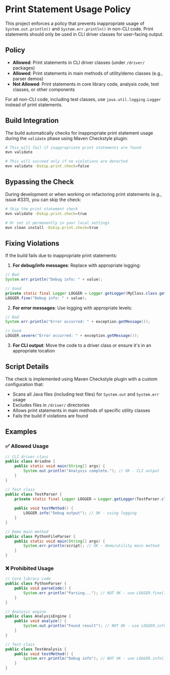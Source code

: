 # Print Statement Usage Policy

This project enforces a policy that prevents inappropriate usage of `System.out.println()` and `System.err.println()` in non-CLI code. Print statements should only be used in CLI driver classes for user-facing output.

## Policy

- **Allowed**: Print statements in CLI driver classes (under `/driver/` packages)
- **Allowed**: Print statements in main methods of utility/demo classes (e.g., parser demos)
- **Not Allowed**: Print statements in core library code, analysis code, test classes, or other components

For all non-CLI code, including test classes, use `java.util.logging.Logger` instead of print statements.

## Build Integration

The build automatically checks for inappropriate print statement usage during the `validate` phase using Maven Checkstyle plugin:

```bash
# This will fail if inappropriate print statements are found
mvn validate

# This will succeed only if no violations are detected
mvn validate -Dskip.print.check=false
```

## Bypassing the Check

During development or when working on refactoring print statements (e.g., issue #331), you can skip the check:

```bash
# Skip the print statement check
mvn validate -Dskip.print.check=true

# Or set it permanently in your local settings
mvn clean install -Dskip.print.check=true
```

## Fixing Violations

If the build fails due to inappropriate print statements:

1. **For debug/info messages**: Replace with appropriate logging:
```java
// Bad
System.err.println("Debug info: " + value);

// Good
private static final Logger LOGGER = Logger.getLogger(MyClass.class.getName());
LOGGER.fine("Debug info: " + value);
```

2. **For error messages**: Use logging with appropriate levels:
```java
// Bad
System.err.println("Error occurred: " + exception.getMessage());

// Good
LOGGER.severe("Error occurred: " + exception.getMessage());
```

3. **For CLI output**: Move the code to a driver class or ensure it's in an appropriate location

## Script Details

The check is implemented using Maven Checkstyle plugin with a custom configuration that:

- Scans all Java files (including test files) for `System.out` and `System.err` usage
- Excludes files in `/driver/` directories
- Allows print statements in main methods of specific utility classes
- Fails the build if violations are found

## Examples

### ✅ Allowed Usage

```java
// CLI driver class
public class Ariadne {
	public static void main(String[] args) {
		System.out.println("Analysis complete."); // OK - CLI output
	}
}

// Test class
public class TestParser {
	private static final Logger LOGGER = Logger.getLogger(TestParser.class.getName());
	
	public void testMethod() {
		LOGGER.info("Debug output"); // OK - using logging
	}
}

// Demo main method
public class PythonFileParser {
	public static void main(String[] args) {
		System.err.println(script); // OK - demo/utility main method
	}
}
```

### ❌ Prohibited Usage

```java
// Core library code
public class PythonParser {
	public void parseCode() {
		System.err.println("Parsing..."); // NOT OK - use LOGGER.fine() instead
	}
}

// Analysis engine
public class AnalysisEngine {
	public void analyze() {
		System.out.println("Found result"); // NOT OK - use LOGGER.info() instead
	}
}

// Test class
public class TestAnalysis {
	public void testMethod() {
		System.err.println("Debug info"); // NOT OK - use LOGGER.info() instead
	}
}
```
